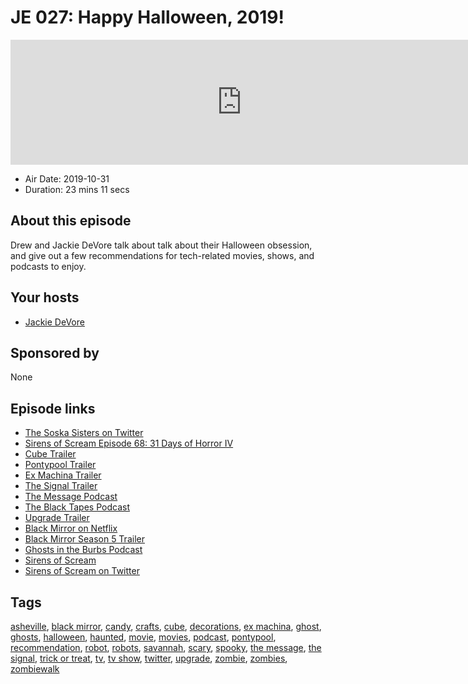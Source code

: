 # JE 027: Happy Halloween, 2019!

<iframe src="https://player.fireside.fm/v2/WTrMvATU+flo5FV-W?theme=dark" width="740" height="200" frameborder="0" scrolling="no"></iframe>

* Air Date: 2019-10-31
* Duration: 23 mins 11 secs

## About this episode

Drew and Jackie DeVore talk about talk about their Halloween obsession, and give out a few recommendations for tech-related movies, shows, and podcasts to enjoy.

## Your hosts
* [Jackie DeVore](https://extras.show/guests/jackiebot)

## Sponsored by

None



## Episode links

  * [The Soska Sisters on Twitter](https://twitter.com/twisted_twins?ref_src=twsrc%5Egoogle%7Ctwcamp%5Eserp%7Ctwgr%5Eauthor "The Soska Sisters on Twitter")
  * [Sirens of Scream Episode 68: 31 Days of Horror IV](https://sirensofscream.simplecast.fm/31daysofhorror4 "Sirens of Scream Episode 68: 31 Days of Horror IV")
  * [Cube Trailer](https://www.youtube.com/watch?v=YAWSkYqqkMA "Cube Trailer")
  * [Pontypool Trailer](https://www.youtube.com/watch?v=GPtuSaK9h_k "Pontypool Trailer")
  * [Ex Machina Trailer](https://www.youtube.com/watch?v=bggUmgeMCdc "Ex Machina Trailer")
  * [The Signal Trailer](https://www.youtube.com/watch?v=KCuIPr04z-k "The Signal Trailer")
  * [The Message Podcast](https://tunein.com/podcasts/Science-Podcasts/The-Message-p811510/ "The Message Podcast")
  * [The Black Tapes Podcast](http://theblacktapespodcast.com/ "The Black Tapes Podcast")
  * [Upgrade Trailer](https://www.youtube.com/watch?v=gEnRNIvEKu8 "Upgrade Trailer")
  * [Black Mirror on Netflix](https://www.netflix.com/title/70264888 "Black Mirror on Netflix")
  * [Black Mirror Season 5 Trailer](https://www.youtube.com/watch?v=2bVik34nWws "Black Mirror Season 5 Trailer")
  * [Ghosts in the Burbs Podcast](https://www.ghostsintheburbs.com/ "Ghosts in the Burbs Podcast")
  * [Sirens of Scream](https://sirensofscream.com "Sirens of Scream")
  * [Sirens of Scream on Twitter](https://twitter.com/SirensPodcast "Sirens of Scream on Twitter")



## Tags

[asheville](https://extras.show/tags/asheville), [black mirror](https://extras.show/tags/black%20mirror), [candy](https://extras.show/tags/candy), [crafts](https://extras.show/tags/crafts), [cube](https://extras.show/tags/cube), [decorations](https://extras.show/tags/decorations), [ex machina](https://extras.show/tags/ex%20machina), [ghost](https://extras.show/tags/ghost), [ghosts](https://extras.show/tags/ghosts), [halloween](https://extras.show/tags/halloween), [haunted](https://extras.show/tags/haunted), [movie](https://extras.show/tags/movie), [movies](https://extras.show/tags/movies), [podcast](https://extras.show/tags/podcast), [pontypool](https://extras.show/tags/pontypool), [recommendation](https://extras.show/tags/recommendation), [robot](https://extras.show/tags/robot), [robots](https://extras.show/tags/robots), [savannah](https://extras.show/tags/savannah), [scary](https://extras.show/tags/scary), [spooky](https://extras.show/tags/spooky), [the message](https://extras.show/tags/the%20message), [the signal](https://extras.show/tags/the%20signal), [trick or treat](https://extras.show/tags/trick%20or%20treat), [tv](https://extras.show/tags/tv), [tv show](https://extras.show/tags/tv%20show), [twitter](https://extras.show/tags/twitter), [upgrade](https://extras.show/tags/upgrade), [zombie](https://extras.show/tags/zombie), [zombies](https://extras.show/tags/zombies), [zombiewalk](https://extras.show/tags/zombiewalk)